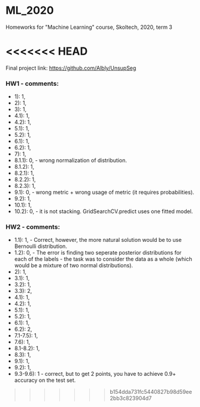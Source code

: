 # ML_2020
Homeworks for "Machine Learning" course, Skoltech, 2020, term 3

<<<<<<< HEAD
=======
Final project link: https://github.com/Albly/UnsupSeg

### HW1 - comments:
* 1): 1, 
* 2): 1, 
* 3): 1, 
* 4.1): 1, 
* 4.2): 1, 
* 5.1): 1, 
* 5.2): 1, 
* 6.1): 1, 
* 6.2): 1, 
* 7): 1, 
* 8.1.1): 0, - wrong normalization of distribution.
* 8.1.2): 1, 
* 8.2.1): 1, 
* 8.2.2): 1, 
* 8.2.3): 1, 
* 9.1): 0, - wrong metric + wrong usage of metric (it requires probabilities).
* 9.2): 1, 
* 10.1): 1, 
* 10.2): 0, - it is not stacking. GridSearchCV.predict uses one fitted model.

### HW2 - comments:
* 1.1): 1, - Correct, however, the more natural solution would be to use Bernoulli distribution.
* 1.2): 0, - The error is finding two seperate posterior distributions for each of the labels - the task was to consider the data as a whole (which would be a mixture of two normal distributions).
* 2): 1, 
* 3.1): 1, 
* 3.2): 1, 
* 3.3): 2, 
* 4.1): 1, 
* 4.2): 1, 
* 5.1): 1, 
* 5.2): 1, 
* 6.1): 1, 
* 6.2): 2, 
* 7.1-7.5): 1, 
* 7.6): 1, 
* 8.1-8.2): 1, 
* 8.3): 1, 
* 9.1): 1, 
* 9.2): 1, 
* 9.3-9.6): 1 - correct, but to get 2 points, you have to achieve 0.9+ accuracy on the test set.
>>>>>>> b154dda731fc5440827b98d59ee2bb3c823904d7
